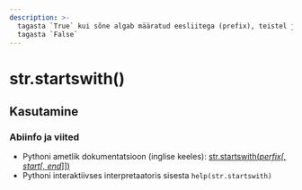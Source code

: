 ```yaml
---
description: >-
  tagasta `True` kui sõne algab määratud eesliitega (prefix), teistel juhtudel
  tagasta `False`
---
```


# str.startswith\(\)

## Kasutamine

### Abiinfo ja viited

* Pythoni ametlik dokumentatsioon \(inglise keeles\): [str.startswith\(_perfix\[, start\[, end_\]\]\)](https://docs.python.org/3/library/stdtypes.html#str.startswith)
* Pythoni interaktiivses interpretaatoris sisesta `help(str.startswith)`

